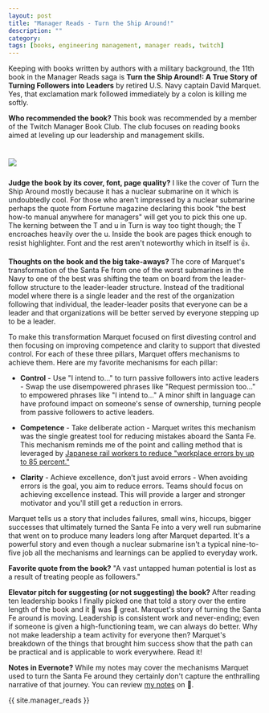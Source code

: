 ```yaml
---
layout: post
title: "Manager Reads - Turn the Ship Around!"
description: ""
category: 
tags: [books, engineering management, manager reads, twitch]
---
```


Keeping with books written by authors with a military background, the 11th book in the Manager Reads saga is **Turn the Ship Around!: A True Story of Turning Followers into Leaders** by retired U.S. Navy captain David Marquet. Yes, that exclamation mark followed immediately by a colon is killing me softly.

**Who recommended the book?** This book was recommended by a member of the Twitch Manager Book Club. The club focuses on reading books aimed at leveling up our leadership and management skills.

<div>
    <img class="rounded-corners" style="max-width: 380px; border: 1px; margin-top: 24px;" src="{{ site.images2018 }}/12-24/turn-around.png"/>
    <p class="caption-text" style="line-height: 1.5em; margin-bottom: 24px;"><strong></strong></p>
</div>

**Judge the book by its cover, font, page quality?** I like the cover of Turn the Ship Around mostly because it has a nuclear submarine on it which is undoubtedly cool. For those who aren't impressed by a nuclear submarine perhaps the quote from Fortune magazine declaring this book "the best how-to manual anywhere for managers" will get you to pick this one up. The kerning between the T and u in Turn is way too tight though; the T encroaches heavily over the u. Inside the book are pages thick enough to resist highlighter. Font and the rest aren't noteworthy which in itself is 👍.

**Thoughts on the book and the big take-aways?** The core of Marquet's transformation of the Santa Fe from one of the worst submarines in the Navy to one of the best was shifting the team on board from the leader-follow structure to the leader-leader structure. Instead of the traditional model where there is a single leader and the rest of the organization following that individual, the leader-leader posits that everyone can be a leader and that organizations will be better served by everyone stepping up to be a leader.

To make this transformation Marquet focused on first divesting control and then focusing on improving competence and clarity to support that divested control. For each of these three pillars, Marquet offers mechanisms to achieve them. Here are my favorite mechanisms for each pillar:

* **Control** - Use "I intend to..." to turn passive followers into active leaders - Swap the use disempowered phrases like "Request permission too..." to empowered phrases like "I intend to..." A minor shift in language can have profound impact on someone's sense of ownership, turning people from passive followers to active leaders.<br>

* **Competence** - Take deliberate action - Marquet writes this mechanism was the single greatest tool for reducing mistakes aboard the Santa Fe. This mechanism reminds me of the point and calling method that is leveraged by [Japanese rail workers to reduce "workplace errors by up to 85 percent."][3]<br>

* **Clarity** - Achieve excellence, don’t just avoid errors - When avoiding errors is the goal, you aim to reduce errors. Teams should focus on achieving excellence instead. This will provide a larger and stronger motivator and you'll still get a reduction in errors.

Marquet tells us a story that includes failures, small wins, hiccups, bigger successes that ultimately turned the Santa Fe into a very well run submarine that went on to produce many leaders long after Marquet departed. It's a powerful story and even though a nuclear submarine isn't a typical nine-to-five job all the mechanisms and learnings can be applied to everyday work.

**Favorite quote from the book?** "A vast untapped human potential is lost as a result of treating people as followers."

**Elevator pitch for suggesting (or not suggesting) the book?** After reading ten leadership books I finally picked one that told a story over the entire length of the book and it 👏 was 👏 great. Marquet's story of turning the Santa Fe around is moving. Leadership is consistent work and never-ending; even if someone is given a high-functioning team, we can always do better. Why not make leadership a team activity for everyone then? Marquet's breakdown of the things that brought him success show that the path can be practical and is applicable to work everywhere. Read it!

**Notes in Evernote?** While my notes may cover the mechanisms Marquet used to turn the Santa Fe around they certainly don't capture the enthralling narrative of that journey. You can review [my notes][1] on 🐘. 

{{ site.manager_reads }}

[1]: https://www.evernote.com/l/AOQDCrDMUxpPg7Rz0Wamt02ziRbyNZpS9Xg
[3]: https://www.atlasobscura.com/articles/pointing-and-calling-japan-trains
